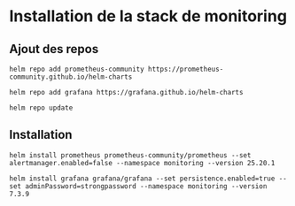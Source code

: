 # Installation de la stack de monitoring

## Ajout des repos

`helm repo add prometheus-community https://prometheus-community.github.io/helm-charts`

`helm repo add grafana https://grafana.github.io/helm-charts`

`helm repo update`

## Installation

`helm install prometheus prometheus-community/prometheus --set alertmanager.enabled=false --namespace monitoring --version 25.20.1`

`helm install grafana grafana/grafana --set persistence.enabled=true --set adminPassword=strongpassword --namespace monitoring --version 7.3.9`

